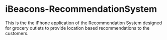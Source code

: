# iBeacons-RecommendationSystem
This is the the iPhone application of the Recommendation System designed for grocery outlets to provide location based recommendations to the customers.
